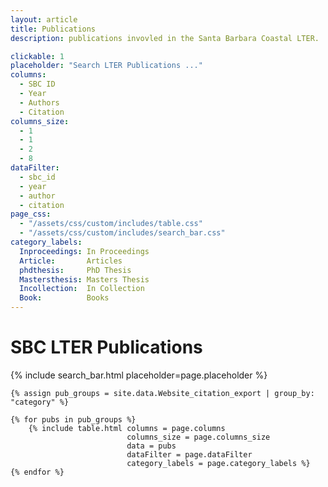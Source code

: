 ```yaml
---
layout: article
title: Publications
description: publications invovled in the Santa Barbara Coastal LTER.

clickable: 1
placeholder: "Search LTER Publications ..."
columns:
  - SBC ID
  - Year
  - Authors
  - Citation
columns_size:
  - 1
  - 1
  - 2
  - 8
dataFilter:
  - sbc_id
  - year
  - author
  - citation
page_css:
  - "/assets/css/custom/includes/table.css"
  - "/assets/css/custom/includes/search_bar.css"
category_labels:
  Inproceedings: In Proceedings
  Article:       Articles
  phdthesis:     PhD Thesis
  Mastersthesis: Masters Thesis
  Incollection:  In Collection
  Book:          Books
---
```


<h1>SBC LTER Publications</h1>


<div id="table-content" >
	{% include search_bar.html placeholder=page.placeholder %}

	{% assign pub_groups = site.data.Website_citation_export | group_by: "category" %}

	{% for pubs in pub_groups %}
		{% include table.html columns = page.columns
							  columns_size = page.columns_size
							  data = pubs
							  dataFilter = page.dataFilter
							  category_labels = page.category_labels %}
	{% endfor %}
</div>


<script>
	$(document).ready(function() {
		$('tbody').each(function() {
			$(this).find('.row').each(function() {
				var doi = $(this).children().last().text().split("DOI: ")[1];
				if (doi) {
					$(this).addClass('clickable-row');
					$(this).attr('data-href', `http://dx.doi.org/${ doi }`);
					$(this).css('background-color: ');
				}
			});
		});
	});
</script>
<script src="/assets/js/table.js"></script>
